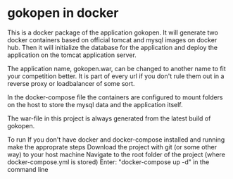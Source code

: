 gokopen in docker
=======

This is a docker package of the application gokopen. It will generate two docker containers based on official tomcat and mysql images on docker hub. Then it will initialize the database for the application and deploy the application on the tomcat application server.

The application name, gokopen.war, can be changed to another name to fit your competition better. It is part of every url if you don't rule them out in a reverse proxy or loadbalancer of some sort. 

In the docker-compose file the containers are configured to mount folders on the host to store the mysql data and the application itself.

The war-file in this project is always generated from the latest build of gokopen.

To run
If you don't have docker and docker-compose installed and running make the approprate steps
Download the project with git (or some other way) to your host machine
Navigate to the root folder of the project (where docker-compose.yml is stored)
Enter: "docker-compose up -d" in the command line


